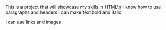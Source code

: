 This is a project that will showcase my skills in HTML\n
I know how to use paragraphs and headers
I can make text bold and italic

I can use links and images
